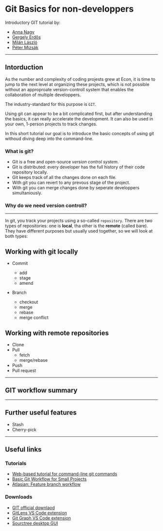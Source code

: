 # Git Basics for non-developpers

Introductory GIT tutorial by:

* [Anna Nagy](mailto:anna.nagy@econengineering.com)
* [Gergely Erdős](mailto:gergely.erdos@econengineering.com)
* [Milán László](mailto:milan.leszlo@econengineering.com)
* [Péter Mizsák](mailto:peter.mizsak@econengineering.com)

---

## Intorduction

As the number and complexity of coding projests grew at Econ,
it is time to jump to the next level at organizing these projects,
which is not possible without an approproate version-controll system
that enables the collaboration of multiple developpers.

The industry-standard for this purpose is `GIT`.

Using git can appear to be a bit complicated first,
but after understanding the basics, it can really accelerate the development.
It can also be used in your own, 1-person projects to track changes.

In this short tutorial our goal is to introduce the basic concepts of using git
withoud diving deep into the command-line.

### What is git?

* Git is a free and open-source *version control system*.
* Git is distributed: every developer has the full history of their code repository locally.
* Git keeps track of all the changes done on each file.
* With git you can revert to any prevous stage of the project.
* With git you can merge changes done by seperate developpers simultaniously.

### Why do we need version controll?

---

In git, you track your projects using a so-called `repository`. There are two types of repositories: one is **local**, tha other is the **remote** (called bare). They have different purposes but usually used together, so we will look at both types:

## Working with git locally

* Commit
  * add
  * stage
  * amend

* Branch
  * checkout
  * merge
  * rebase
  * merge conflict

## Working with remote repositories

* Clone
* Pull
  * fetch
  * merge/rebase
* Push
* Pull request

---

## GIT workflow summary

---

## Further useful features

* Stash
* Cherry-pick

---

## Useful links

### Tutorials

* [Web-based tutorial for command-line git commands](https://learngitbranching.js.org/)
* [Basic Git Workflow for Small Projects](https://medium.com/@peterjussi/a-basic-git-workflow-for-smaller-projects-d8694d50297d)
* [Atlasian: Feature branch workflow](https://www.atlassian.com/git/tutorials/comparing-workflows/feature-branch-workflow)

### Downloads

* [GIT official downlaod](https://git-scm.com/downloads)
* [GitLens VS Code extension](https://marketplace.visualstudio.com/items?itemName=eamodio.gitlens)
* [Git Graph VS Code extension](https://marketplace.visualstudio.com/items?itemName=mhutchie.git-graph)
* [Sourctree desktop GUI](https://www.sourcetreeapp.com/)
